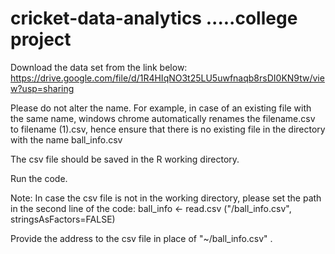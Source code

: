 # cricket-data-analytics   .....college project
Download the data set from the link below: https://drive.google.com/file/d/1R4HIqNO3t25LU5uwfnaqb8rsDI0KN9tw/view?usp=sharing

Please do not alter the name. For example, in case of an existing file with the same name, windows chrome automatically renames the filename.csv to filename (1).csv, hence ensure that there is no existing file in the directory with the name ball_info.csv

The csv file should be saved in the R working directory.

Run the code.

Note: In case the csv file is not in the working directory, please set the path in the second line of the code:
ball_info <-  read.csv   ("/ball_info.csv", stringsAsFactors=FALSE)

Provide the address to the csv file in place of "~/ball_info.csv" .
